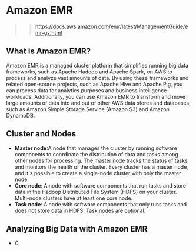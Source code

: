 # Amazon EMR
>>https://docs.aws.amazon.com/emr/latest/ManagementGuide/emr-gs.html

## What is Amazon EMR?
Amazon EMR is a managed cluster platform that simplifies running big data frameworks, such as Apache Hadoop and Apache Spark,
on AWS to process and analyze vast amounts of data. By using these frameworks and related open-source projects, such as Apache 
Hive and Apache Pig, you can process data for analytics purposes and business intelligence workloads. Additionally, you can use
Amazon EMR to transform and move large amounts of data into and out of other AWS data stores and databases, such as Amazon Simple
Storage Service (Amazon S3) and Amazon DynamoDB. 

## Cluster and Nodes

- <strong>Master node</strong>:A node that manages the cluster by running software components to coordinate the distribution of
data and tasks among other nodes for processing. The master node tracks the status of tasks and monitors the health of the
cluster. Every cluster has a master node, and it's possible to create a single-node cluster with only the master node.
- <strong>Core node</strong>: A node with software components that run tasks and store data in the Hadoop Distributed
File System (HDFS) on your cluster. Multi-node clusters have at least one core node.
- <strong>Task node</strong>: A node with software components that only runs tasks and does not store data in HDFS. 
Task nodes are optional.

## Analyzing Big Data with Amazon EMR
- C

